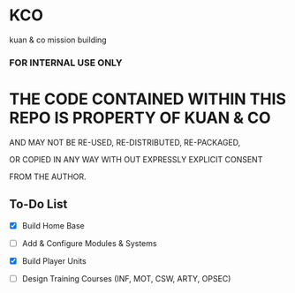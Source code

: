 # KCO
kuan &amp; co mission building

### FOR INTERNAL USE ONLY

# THE CODE CONTAINED WITHIN THIS REPO IS PROPERTY OF KUAN & CO

AND MAY NOT BE RE-USED, RE-DISTRIBUTED, RE-PACKAGED,

OR COPIED IN ANY WAY WITH OUT EXPRESSLY EXPLICIT CONSENT

FROM THE AUTHOR. 

## To-Do List

- [x] Build Home Base
- [ ] Add & Configure Modules &amp; Systems
- [x] Build Player Units
- [ ] Design Training Courses (INF, MOT, CSW, ARTY, OPSEC)


